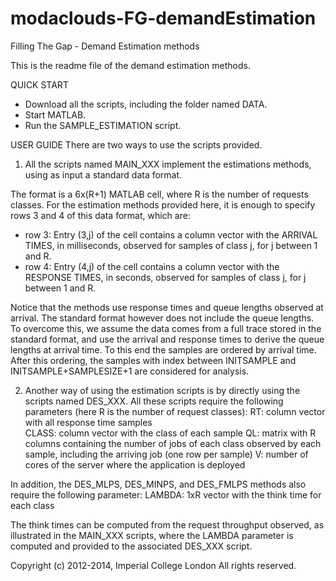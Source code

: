 modaclouds-FG-demandEstimation
==============================

Filling The Gap - Demand Estimation methods

This is the readme file of the demand estimation methods. 

QUICK START 
 - Download all the scripts, including the folder named DATA.  
 - Start MATLAB. 
 - Run the SAMPLE_ESTIMATION script. 


USER GUIDE
There are two ways to use the scripts provided. 

1. All the scripts named MAIN_XXX implement the estimations methods, using 
as input a standard data format. 

The format is a 6x(R+1) MATLAB cell, where R is the number of requests classes. 
For the estimation methods provided here, it is enough to specify rows 3 and 4 
of this data format, which are: 
 - row 3: Entry (3,j) of the cell contains a column vector with the ARRIVAL TIMES, 
in milliseconds, observed for samples of class j, for j between 1 and R. 
 - row 4: Entry (4,j) of the cell contains a column vector with the RESPONSE TIMES, 
in seconds, observed for samples of class j, for j between 1 and R. 

Notice that the methods use response times and queue lengths observed at
arrival. The standard format however does not include the queue lengths. 
To overcome this, we assume the data comes from a full trace stored in the
standard format, and use the arrival and response times to derive the
queue lengths at arrival time. To this end the samples are ordered by
arrival time. After this ordering, the samples with index between
INITSAMPLE and INITSAMPLE+SAMPLESIZE+1 are considered for analysis. 


2. Another way of using the estimation scripts is by directly using the 
scripts named DES_XXX. All these scripts require the following parameters
(here R is the number of request classes): 
RT: 	column vector with all response time samples  
CLASS:  column vector with the class of each sample
QL:	matrix with R columns containing the number of jobs 
        of each class observed by each sample, including the arriving job 
	(one row per sample)
V:	number of cores of the server where the application is deployed

In addition, the DES_MLPS, DES_MINPS, and DES_FMLPS methods also require 
the following parameter: 
LAMBDA:	1xR vector with the think time for each class 

The think times can be computed from the request throughput observed, 
as illustrated in the MAIN_XXX scripts, where the LAMBDA parameter is computed
and provided to the associated DES_XXX script. 

Copyright (c) 2012-2014, Imperial College London 
All rights reserved.


